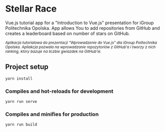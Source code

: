 # Stellar Race
Vue.js tutorial app for a "Introduction to Vue.js" presentation for iGroup Politechnika Opolska. App allows You to add repositories from GitHub and creates a leaderboard based on number of stars on GitHub.

<small>_Aplikacja tutorialowa do prezentacji "Wprowadzenie do Vue.js" dla iGroup Politechnika Opolska. Apliakcja pozwala na wprowadzanie repozytoriów z GitHub'a i tworzy z nich ranking, który bazuje na liczbie gwiazdek na GitHub'ie._</small>

## Project setup
```
yarn install
```

### Compiles and hot-reloads for development
```
yarn run serve
```

### Compiles and minifies for production
```
yarn run build
```